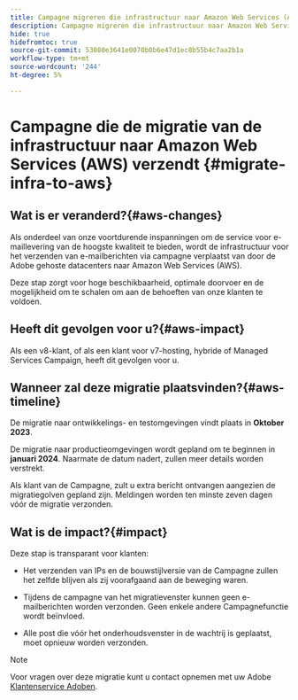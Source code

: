 ```yaml
---
title: Campagne migreren die infrastructuur naar Amazon Web Services (AWS) verzendt
description: Campagne migreren die infrastructuur naar Amazon Web Services (AWS) verzendt
hide: true
hidefromtoc: true
source-git-commit: 53080e3641e0070b0b6e47d1ec8b55b4c7aa2b1a
workflow-type: tm+mt
source-wordcount: '244'
ht-degree: 5%

---
```



# Campagne die de migratie van de infrastructuur naar Amazon Web Services (AWS) verzendt {#migrate-infra-to-aws}

## Wat is er veranderd?{#aws-changes}

Als onderdeel van onze voortdurende inspanningen om de service voor e-maillevering van de hoogste kwaliteit te bieden, wordt de infrastructuur voor het verzenden van e-mailberichten via campagne verplaatst van door de Adobe gehoste datacenters naar Amazon Web Services (AWS).

Deze stap zorgt voor hoge beschikbaarheid, optimale doorvoer en de mogelijkheid om te schalen om aan de behoeften van onze klanten te voldoen.

## Heeft dit gevolgen voor u?{#aws-impact}

Als een v8-klant, of als een klant voor v7-hosting, hybride of Managed Services Campaign, heeft dit gevolgen voor u.

## Wanneer zal deze migratie plaatsvinden?{#aws-timeline}

De migratie naar ontwikkelings- en testomgevingen vindt plaats in **Oktober 2023**.

De migratie naar productieomgevingen wordt gepland om te beginnen in **januari 2024**. Naarmate de datum nadert, zullen meer details worden verstrekt.

Als klant van de Campagne, zult u extra bericht ontvangen aangezien de migratiegolven gepland zijn. Meldingen worden ten minste zeven dagen vóór de migratie verzonden.

## Wat is de impact?{#impact}

Deze stap is transparant voor klanten:

* Het verzenden van IPs en de bouwstijlversie van de Campagne zullen het zelfde blijven als zij voorafgaand aan de beweging waren.

* Tijdens de campagne van het migratievenster kunnen geen e-mailberichten worden verzonden. Geen enkele andere Campagnefunctie wordt beïnvloed.

* Alle post die vóór het onderhoudsvenster in de wachtrij is geplaatst, moet opnieuw worden verzonden.

>[!NOTE]
>
>Voor vragen over deze migratie kunt u contact opnemen met uw Adobe [Klantenservice Adoben](https://helpx.adobe.com/nl/enterprise/admin-guide.html/enterprise/using/support-for-experience-cloud.ug.html).
>


